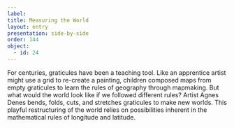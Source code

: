 ```yaml
---
label: 
title: Measuring the World 
layout: entry
presentation: side-by-side
order: 144
object:
  - id: 24
---
```

For centuries, graticules have been a teaching tool. Like an apprentice artist might use a grid to re-create a painting, children composed maps from empty graticules to learn the rules of geography through mapmaking. But what would the world look like if we followed different rules? Artist Agnes Denes bends, folds, cuts, and stretches graticules to make new worlds. This playful restructuring of the world relies on possibilities inherent in the mathematical rules of longitude and latitude.  